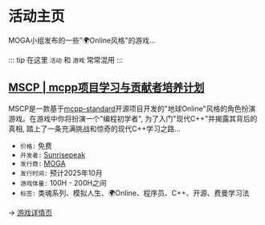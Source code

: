 # 活动主页

MOGA小组发布的一些"🌍Online风格"的游戏...

::: tip
在这里 `活动` 和 `游戏` 常常混用
:::

## [MSCP | mcpp项目学习与贡献者培养计划](/activity/mscp/intro.md)

MSCP是一款基于[mcpp-standard](https://github.com/Sunrisepeak/mcpp-standard)开源项目开发的"地球Online"风格的角色扮演游戏。在游戏中你将扮演一个"编程初学者", 为了入门"现代C++"并揭露其背后的真相, 踏上了一条充满挑战和惊奇的现代C++学习之路...

- `价格:` 免费
- `开发者:` [Sunrisepeak](https://github.com/Sunrisepeak)
- `发行商:` [MOGA](https://d2learn.github.io/MOGA/)
- `发行时间:` 预计2025年10月
- `游戏体量:` 100H - 200H之间
- `标签:` 类魂系列、模拟人生、🌍Online、程序员、C++、开源、费曼学习法

-> [游戏详情页](/activity/mscp/intro.md)
